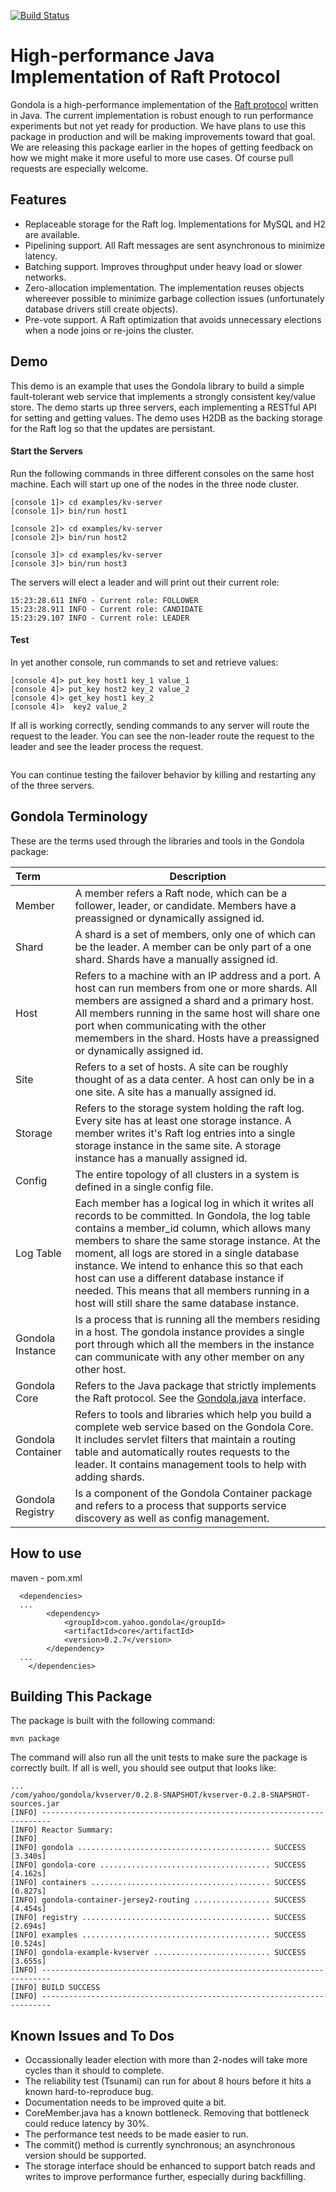 [![Build Status](https://travis-ci.org/yahoo/gondola.svg?branch=master)](https://travis-ci.org/yahoo/gondola)

# High-performance Java Implementation of Raft Protocol

Gondola is a high-performance implementation of the [Raft
protocol](https://raft.github.io) written in Java.  The current
implementation is robust enough to run performance experiments but not
yet ready for production. We have plans to use this package in
production and will be making improvements toward that goal. We are
releasing this package earlier in the hopes of getting feedback on how
we might make it more useful to more use cases. Of course pull
requests are especially welcome.

## Features

* Replaceable storage for the Raft log. Implementations for MySQL and H2 are available.
* Pipelining support. All Raft messages are sent asynchronous to minimize latency.
* Batching support. Improves throughput under heavy load or slower networks.
* Zero-allocation implementation. The implementation reuses objects whereever possible to minimize garbage collection issues (unfortunately database drivers still create objects).
* Pre-vote support. A Raft optimization that avoids unnecessary elections when a node joins or re-joins the cluster.

## Demo

This demo is an example that uses the Gondola library to build a
simple fault-tolerant web service that implements a strongly consistent
key/value store.  The demo starts up three servers, each implementing
a RESTful API for setting and getting values.  The demo uses H2DB as
the backing storage for the Raft log so that the updates are
persistant.

#### Start the Servers

Run the following commands in three different consoles on the same host machine. Each will
start up one of the nodes in the three node cluster.

```
[console 1]> cd examples/kv-server
[console 1]> bin/run host1

[console 2]> cd examples/kv-server
[console 2]> bin/run host2

[console 3]> cd examples/kv-server
[console 3]> bin/run host3
```

The servers will elect a leader and will print out their current role:

```
15:23:28.611 INFO - Current role: FOLLOWER
15:23:28.911 INFO - Current role: CANDIDATE
15:23:29.107 INFO - Current role: LEADER
```

#### Test

In yet another console, run commands to set and retrieve values:

```
[console 4]> put_key host1 key_1 value_1
[console 4]> put_key host2 key_2 value_2
[console 4]> get_key host1 key_2
[console 4]>  key2 value_2
```

If all is working correctly, sending commands to any server will route the request to the leader.
You can see the non-leader route the request to the leader and see the leader process the request.

```
```

You can continue testing the failover behavior by killing and restarting any of the three servers.

## Gondola Terminology

These are the terms used through the libraries and tools in the Gondola package:

| Term      | Description |
|:----------|-------------|
| Member    | A member refers a Raft node, which can be a follower, leader, or candidate. Members have a preassigned or dynamically assigned id.
| Shard     | A shard is a set of members, only one of which can be the leader. A member can be only part of a one shard. Shards have a manually assigned id.
| Host      | Refers to a machine with an IP address and a port. A host can run members from one or more shards. All members are assigned a shard and a primary host. All members running in the same host will share one port when communicating with the other memembers in the shard. Hosts have a preassigned or dynamically assigned id. |
| Site      | Refers to a set of hosts. A site can be roughly thought of as a data center. A host can only be in a one site. A site has a manually assigned id.
| Storage   | Refers to the storage system holding the raft log. Every site has at least one storage instance. A member writes it's Raft log entries into a single storage instance in the same site. A storage instance has a manually assigned id. |
| Config    | The entire topology of all clusters in a system is defined in a single config file. |
| Log Table | Each member has a logical log in which it writes all records to be committed. In Gondola, the log table contains a member_id column, which allows many members to share the same storage instance. At the moment, all logs are stored in a single database instance. We intend to enhance this so that each host can use a different database instance if needed. This means that all members running in a host will still share the same database instance.  |
| Gondola Instance | Is a process that is running all the members residing in a host. The gondola instance provides a single port through which all the members in the instance can communicate with any other member on any other host. |
| Gondola Core | Refers to the Java package that strictly implements the Raft protocol. See the [Gondola.java](core/src/main/java/com/yahoo/gondola/Gondola.java) interface. |
| Gondola Container | Refers to tools and libraries which help you build a complete web service based on the Gondola Core. It includes servlet filters that maintain a routing table and automatically routes requests to the leader. It contains management tools to help with adding shards. |
| Gondola Registry | Is a component of the Gondola Container package and refers to a process that supports service discovery as well as config management. |

## How to use

maven - pom.xml
```
  <dependencies>
  ...
        <dependency>
            <groupId>com.yahoo.gondola</groupId>
            <artifactId>core</artifactId>
            <version>0.2.7</version>
        </dependency>
  ...
    </dependencies>
```

## Building This Package

The package is built with the following command:
```
mvn package
```
The command will also run all the unit tests to make sure the package is correctly built.
If all is well, you should see output that looks like:
```
...
/com/yahoo/gondola/kvserver/0.2.8-SNAPSHOT/kvserver-0.2.8-SNAPSHOT-sources.jar
[INFO] ------------------------------------------------------------------------
[INFO] Reactor Summary:
[INFO] 
[INFO] gondola ........................................... SUCCESS [3.340s]
[INFO] gondola-core ...................................... SUCCESS [4.162s]
[INFO] containers ........................................ SUCCESS [0.827s]
[INFO] gondola-container-jersey2-routing ................. SUCCESS [4.454s]
[INFO] registry .......................................... SUCCESS [2.694s]
[INFO] examples .......................................... SUCCESS [0.524s]
[INFO] gondola-example-kvserver .......................... SUCCESS [3.655s]
[INFO] ------------------------------------------------------------------------
[INFO] BUILD SUCCESS
[INFO] ------------------------------------------------------------------------
```

## Known Issues and To Dos

* Occassionally leader election with more than 2-nodes will take more cycles than it should to complete.
* The reliability test (Tsunami) can run for about 8 hours before it hits a known hard-to-reproduce bug.
* Documentation needs to be improved quite a bit.
* CoreMember.java has a known bottleneck. Removing that bottleneck could reduce latency by 30%.
* The performance test needs to be made easier to run.
* The commit() method is currently synchronous; an asynchronous version should be supported.
* The storage interface should be enhanced to support batch reads and writes to improve performance further,
especially during backfilling.

